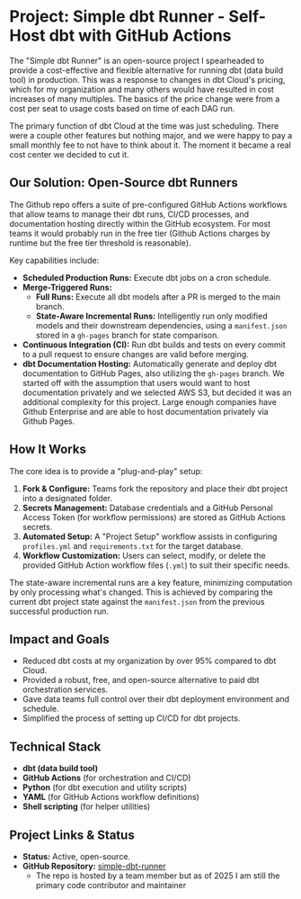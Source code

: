 # Project: Simple dbt Runner - Self-Host dbt with GitHub Actions

The "Simple dbt Runner" is an open-source project I spearheaded to provide a cost-effective and flexible alternative for running dbt (data build tool) in production. This was a response to changes in dbt Cloud's pricing, which for my organization and many others would have resulted in cost increases of many multiples. The basics of the price change were from a cost per seat to usage costs based on time of each DAG run.

The primary function of dbt Cloud at the time was just scheduling. There were a couple other features but nothing major, and we were happy to pay a small monthly fee to not have to think about it. The moment it became a real cost center we decided to cut it.

## Our Solution: Open-Source dbt Runners

The Github repo offers a suite of pre-configured GitHub Actions workflows that allow teams to manage their dbt runs, CI/CD processes, and documentation hosting directly within the GitHub ecosystem. For most teams it would probably run in the free tier (Github Actions charges by runtime but the free tier threshold is reasonable).

Key capabilities include:

*   **Scheduled Production Runs:** Execute dbt jobs on a cron schedule.
*   **Merge-Triggered Runs:**
    *   **Full Runs:** Execute all dbt models after a PR is merged to the main branch.
    *   **State-Aware Incremental Runs:** Intelligently run only modified models and their downstream dependencies, using a `manifest.json` stored in a `gh-pages` branch for state comparison.
*   **Continuous Integration (CI):** Run dbt builds and tests on every commit to a pull request to ensure changes are valid before merging.
*   **dbt Documentation Hosting:** Automatically generate and deploy dbt documentation to GitHub Pages, also utilizing the `gh-pages` branch. We started off with the assumption that users would want to host documentation privately and we selected AWS S3, but decided it was an additional complexity for this project. Large enough companies have Github Enterprise and are able to host documentation privately via Github Pages.

## How It Works

The core idea is to provide a "plug-and-play" setup:

1.  **Fork & Configure:** Teams fork the repository and place their dbt project into a designated folder.
2.  **Secrets Management:** Database credentials and a GitHub Personal Access Token (for workflow permissions) are stored as GitHub Actions secrets.
3.  **Automated Setup:** A "Project Setup" workflow assists in configuring `profiles.yml` and `requirements.txt` for the target database.
4.  **Workflow Customization:** Users can select, modify, or delete the provided GitHub Action workflow files (`.yml`) to suit their specific needs.

The state-aware incremental runs are a key feature, minimizing computation by only processing what's changed. This is achieved by comparing the current dbt project state against the `manifest.json` from the previous successful production run.

## Impact and Goals

*   Reduced dbt costs at my organization by over 95% compared to dbt Cloud.
*   Provided a robust, free, and open-source alternative to paid dbt orchestration services.
*   Gave data teams full control over their dbt deployment environment and schedule.
*   Simplified the process of setting up CI/CD for dbt projects.

## Technical Stack

*   **dbt (data build tool)**
*   **GitHub Actions** (for orchestration and CI/CD)
*   **Python** (for dbt execution and utility scripts)
*   **YAML** (for GitHub Actions workflow definitions)
*   **Shell scripting** (for helper utilities)

## Project Links & Status

*   **Status:** Active, open-source.
*   **GitHub Repository:** <a href="https://github.com/C00ldudeNoonan/simple-dbt-runner" target="_blank" rel="noopener noreferrer">simple-dbt-runner</a>
    * The repo is hosted by a team member but as of 2025 I am still the primary code contributor and maintainer